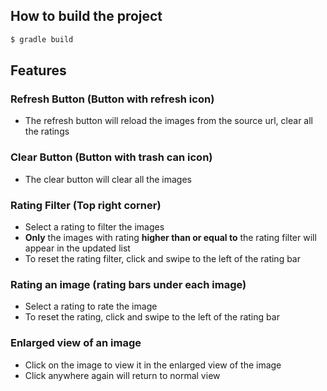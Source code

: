 ## How to build the project
```bash
$ gradle build
```

## Features

### Refresh Button (Button with refresh icon)
* The refresh button will reload the images from the source url, clear all the ratings

### Clear Button (Button with trash can icon)
* The clear button will clear all the images

### Rating Filter (Top right corner)
* Select a rating to filter the images
* **Only** the images with rating **higher than or equal to** the rating filter will appear in the updated list
* To reset the rating filter, click and swipe to the left of the rating bar

### Rating an image (rating bars under each image)
* Select a rating to rate the image
* To reset the rating, click and swipe to the left of the rating bar

### Enlarged view of an image
* Click on the image to view it in the enlarged view of the image
* Click anywhere again will return to normal view